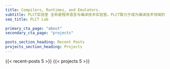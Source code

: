 ```yaml
---
title: Compilers, Runtimes, and Emulators.
subtitle: PLCT实验室 全称是程序语言与编译技术实验室。PLCT致力于成为编译技术领域的开源领导者，推进工具链及运行时系统等软件基础设施的技术革新， 具备主导开发和维护重要基础设施的技术及管理能力。与此同时，致力于培养一万名编译领域尖端人才，推动先进编译技术在国内的普及和发展。
seo_title: PLCT Lab

primary_cta_page: "about"
secondary_cta_page: "projects"

posts_section_heading: Recent Posts
projects_section_heading: Projects
---
```


{{< recent-posts 5 >}}
{{< projects 5 >}}
